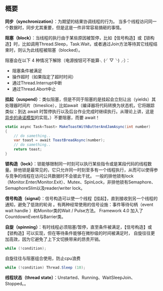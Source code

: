 ## 概要
**同步（synchronization）**：为期望的结果协调线程的行为。 当多个线程访问同一个数据时，同步尤其重要，但是这是一件非常容易搞砸的事情。

**阻塞（block）**：当线程的执行由于某些原因被暂停，比如【信号构造】或【锁构造】时，比如调用Thread.Sleep，Task.Wait，或者通过Join方法等待其它线程结束时，则认为此线程被阻塞（blocked）。

阻塞会在以下 4 种情况下解除（电源按钮可不能算╮(╯▽╰)╭）：

* 阻塞条件被满足
* 操作超时（如果指定了超时时间）
* 通过Thread.Interrupt中断
* 通过Thread.Abort中止

**挂起（suspend）**：类似阻塞，但是不同于阻塞的是挂起会立刻让出（yields）其处理器时间片（timeslice），比如await（编译器将代码转换为状态机，它将跟踪类似：到达 await 时暂停执行以及后台作业完成时继续执行。从理论上讲，这是[异步的承诺模型](https://en.wikipedia.org/wiki/Futures_and_promises)的实现。）不要阻塞，而要 await！
```c#
static async Task<Toast> MakeToastWithButterAndJamAsync(int number)
{
    // do samething..
    var toast = await ToastBreadAsync(number);
    // do samething..
    return toast;
}
```
**锁构造（lock）**：锁能够限制同一时刻可以执行某些指令或是某段代码的线程数量。排他锁是最常见的，它只允许同一时刻至多有一个线程执行，从而可以使得参与竞争的线程在访问公共数据时不会彼此干扰。
一般的排他锁有lock（Monitor.Enter/Monitor.Exit）、Mutex、SpinLock，非排他锁有Semaphore、SemaphoreSlim以及reader/writer lock。

**信号构造（signal）**：信号构造可以使一个线程【挂起】，直到接收到另一个线程的通知，避免了低效的轮询 。有两种经常使用的信号设施：事件等待句柄（event wait handle ）和Monitor类的Wait / Pulse方法。
Framework 4.0 加入了CountdownEvent与Barrier类。

**自旋（spinning）**：有时线程必须阻塞/暂停，直至条件被满足，【信号构造】或【锁构造】可以实现，但在等待条件能够在微秒级的时间被满足时，
自旋往往更加高效，因为它避免了上下文切换带来的昂贵开销。
```c#
while (!condition);
```
自旋往往与阻塞组合使用，防止cpu浪费
```c#
while (!condition) Thread.Sleep (10);
```
**线程状态（thread state）**：Unstarted、Running、WaitSleepJoin、Stopped。。
